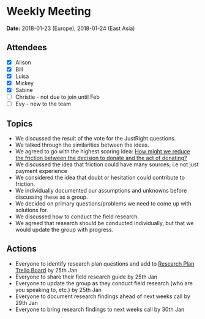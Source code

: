 # Weekly Meeting

**Date:** 2018-01-23 (Europe), 2018-01-24 (East Asia)

## Attendees

* [x] Alison
* [x] Bill
* [x] Luisa
* [x] Mickey
* [x] Sabine
* [ ] Christie - not due to join until Feb
* [ ] Evy - new to the team

## Topics

* We discussed the result of the vote for the JustRight questions.
* We talked through the similarities between the ideas.
* We agreed to go with the highest scoring idea: [How might we reduce the friction between the decision to donate and the act of donating?](https://github.com/hcd-outreach/research/blob/master/ideas/Reduce%20friction%20between%20decision%20and%20donation.md)
* We discussed the idea that friction could have many sources; i.e not just payment experience
* We considered the idea that doubt or hesitation could contribute to friction.
* We individually documented our assumptions and unknowns before discussing these as a group.
* We decided on primary questions/problems we need to come up with solutions for.
* We discussed how to conduct the field research.
* We agreed that research should be conducted individually, but that we would update the group with progress.

## Actions

* Everyone to identify research plan questions and add to [Research Plan Trello Board](https://trello.com/b/Iep6vC5U/research-plan) by 25th Jan
* Everyone to share their field research guide by 25th Jan
* Everyone to update the group as they conduct field research (who are you speaking to, etc.) by 25th Jan
* Everyone to document research findings ahead of next weeks call by 29th Jan
* Everyone to bring research findings to next weeks call by 30th Jan
